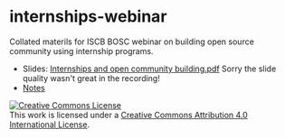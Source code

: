 # internships-webinar

Collated materils for ISCB BOSC webinar on building open source community using internship programs.

- Slides: [Internships and open community building.pdf](Internships%20and%20open%20community%20building.pdf) Sorry the slide quality wasn't great in the recording!
- [Notes](notes.md)



<a rel="license" href="http://creativecommons.org/licenses/by/4.0/"><img alt="Creative Commons License" style="border-width:0" src="https://i.creativecommons.org/l/by/4.0/88x31.png" /></a><br />This work is licensed under a <a rel="license" href="http://creativecommons.org/licenses/by/4.0/">Creative Commons Attribution 4.0 International License</a>.
